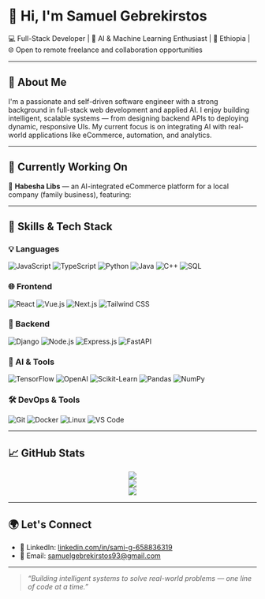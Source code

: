 # 👋 Hi, I'm Samuel Gebrekirstos

💻 Full-Stack Developer | 🧠 AI & Machine Learning Enthusiast |
📍 Ethiopia | 🌐 Open to remote freelance and collaboration opportunities

---

## 🚀 About Me

I'm a passionate and self-driven software engineer with a strong background in full-stack web development and applied AI. I enjoy building intelligent, scalable systems — from designing backend APIs to deploying dynamic, responsive UIs. My current focus is on integrating AI with real-world applications like eCommerce, automation, and analytics.

---

## 🔨 Currently Working On

🛒 **Habesha Libs** — an AI-integrated eCommerce platform for a local company (family business), featuring:


---

## 💼 Skills & Tech Stack

### 💡 Languages
![JavaScript](https://img.shields.io/badge/-JavaScript-F7DF1E?style=flat&logo=javascript&logoColor=black)
![TypeScript](https://img.shields.io/badge/-TypeScript-3178C6?style=flat&logo=typescript&logoColor=white)
![Python](https://img.shields.io/badge/-Python-3776AB?style=flat&logo=python&logoColor=white)
![Java](https://img.shields.io/badge/-Java-007396?style=flat&logo=java&logoColor=white)
![C++](https://img.shields.io/badge/-C++-00599C?style=flat&logo=c%2b%2b&logoColor=white)
![SQL](https://img.shields.io/badge/-SQL-4479A1?style=flat&logo=postgresql&logoColor=white)

### 🌐 Frontend
![React](https://img.shields.io/badge/-React-61DAFB?style=flat&logo=react&logoColor=black)
![Vue.js](https://img.shields.io/badge/-Vue.js-4FC08D?style=flat&logo=vue.js&logoColor=white)
![Next.js](https://img.shields.io/badge/-Next.js-000000?style=flat&logo=next.js&logoColor=white)
![Tailwind CSS](https://img.shields.io/badge/-Tailwind%20CSS-38B2AC?style=flat&logo=tailwind-css&logoColor=white)

### 🔧 Backend
![Django](https://img.shields.io/badge/-Django-092E20?style=flat&logo=django&logoColor=white)
![Node.js](https://img.shields.io/badge/-Node.js-339933?style=flat&logo=node.js&logoColor=white)
![Express.js](https://img.shields.io/badge/-Express.js-000000?style=flat&logo=express&logoColor=white)
![FastAPI](https://img.shields.io/badge/-FastAPI-009688?style=flat&logo=fastapi&logoColor=white)

### 🧠 AI & Tools
![TensorFlow](https://img.shields.io/badge/-TensorFlow-FF6F00?style=flat&logo=tensorflow&logoColor=white)
![OpenAI](https://img.shields.io/badge/-OpenAI-412991?style=flat&logo=openai&logoColor=white)
![Scikit-Learn](https://img.shields.io/badge/-Scikit--Learn-F7931E?style=flat&logo=scikit-learn&logoColor=white)
![Pandas](https://img.shields.io/badge/-Pandas-150458?style=flat&logo=pandas&logoColor=white)
![NumPy](https://img.shields.io/badge/-NumPy-013243?style=flat&logo=numpy&logoColor=white)

### 🛠️ DevOps & Tools
![Git](https://img.shields.io/badge/-Git-F05032?style=flat&logo=git&logoColor=white)
![Docker](https://img.shields.io/badge/-Docker-2496ED?style=flat&logo=docker&logoColor=white)
![Linux](https://img.shields.io/badge/-Linux-FCC624?style=flat&logo=linux&logoColor=black)
![VS Code](https://img.shields.io/badge/-VS%20Code-007ACC?style=flat&logo=visual-studio-code&logoColor=white)

---

## 📈 GitHub Stats

<p align="center">
  <img src="https://github-readme-stats.vercel.app/api?username=samigg2&show_icons=true&theme=radical&count_private=true&hide_rank=false&include_all_commits=true" />
  <br />
  <img src="https://github-readme-stats.vercel.app/api/top-langs/?username=samigg2&layout=compact&theme=radical&langs_count=10" />
  <br />
  <img src="https://streak-stats.demolab.com?user=samigg2&theme=radical&hide_border=false" />
</p>

---


## 🌍 Let's Connect

- 💼 LinkedIn: [linkedin.com/in/sami-g-658836319](www.linkedin.com/in/samigg)
- 📧 Email: [samuelgebrekirstos93@gmail.com](mailto:samuelgebrekirstos93@gmail.com)

---

> *“Building intelligent systems to solve real-world problems — one line of code at a time.”*

